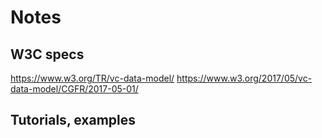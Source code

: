 # Notes

## W3C specs
https://www.w3.org/TR/vc-data-model/
https://www.w3.org/2017/05/vc-data-model/CGFR/2017-05-01/

## Tutorials, examples

